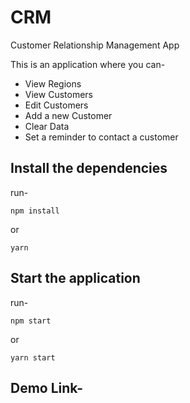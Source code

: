 # CRM
Customer Relationship Management App

This is an application where you can-
* View Regions
* View Customers
* Edit Customers
* Add a new Customer
* Clear Data
* Set a reminder to contact a customer

## Install the dependencies

run-
```
npm install
```
or
```
yarn
```

## Start the application

run-
```
npm start
```
or
```
yarn start
```

## Demo Link-
